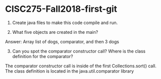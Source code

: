 # CISC275-Fall2018-first-git
1. Create java files to make this code compile and run.

2. What five objects are created in the main?

Answer: Array list of dogs, comparator, and then 3 dogs


3. Can you spot the comparator constructor call? Where is the class definition for the comparator?

The comparator constructor call is inside of the first Collections.sort() call.
The class definition is located in the java.util.comparator library
